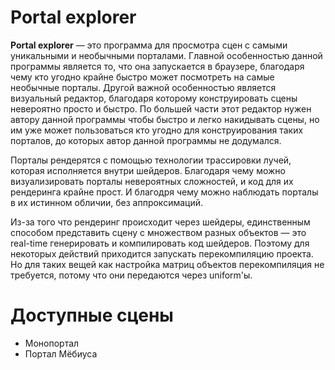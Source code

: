 # Portal explorer

**Portal explorer** — это программа для просмотра сцен с самыми уникальными и необычными порталами. Главной особенностью данной программы является то, что она запускается в браузере, благодаря чему кто угодно крайне быстро может посмотреть на самые необычные порталы. Другой важной особенностью является визуальный редактор, благодаря которому конструировать сцены невероятно просто и быстро. По большей части этот редактор нужен автору данной программы чтобы быстро и легко накидывать сцены, но им уже может пользоваться кто угодно для конструирования таких порталов, до которых автор данной программы не додумался.

Порталы рендерятся с помощью технологии трассировки лучей, которая исполняется внутри шейдеров. Благодаря чему можно визуализировать порталы невероятных сложностей, и код для их рендеринга крайне прост. И благодря чему можно наблюдать порталы в их истинном обличии, без аппроксимаций.

Из-за того что рендеринг происходит через шейдеры, единственным способом представить сцену с множеством разных объектов — это real-time генерировать и компилировать код шейдеров. Поэтому для некоторых действий приходится запускать перекомпиляцию проекта. Но для таких вещей как настройка матриц объектов перекомпиляция не требуется, потому что они передаются через uniform'ы.

# Доступные сцены

* Монопортал
* Портал Мёбиуса
